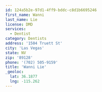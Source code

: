 ```yaml
---
id: 124a5b2e-97d1-4ff9-bddc-c8d1b6695246
first_name: Wanni
last_name: Lie
license: DMD
services:
  - Dentist
category: Dentists
address: '1504 Truett St'
city: 'Las Vegas'
state: NV
zip: '89128'
phone: '(702) 505-9159'
title: 'Wanni Lie'
_geoloc:
  lat: 36.1877
  lng: -115.262
---
```


